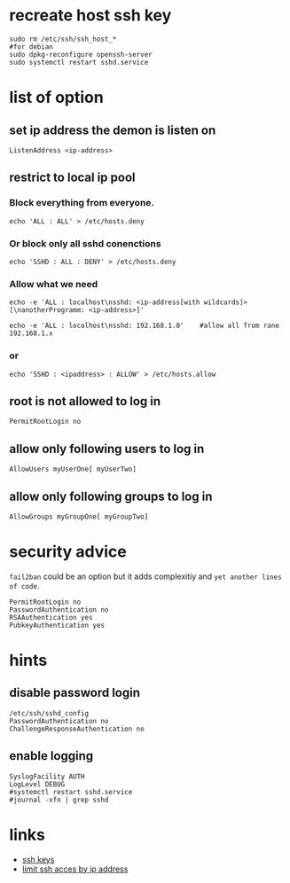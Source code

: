 # recreate host ssh key

```
sudo rm /etc/ssh/ssh_host_*
#for debian
sudo dpkg-reconfigure openssh-server
sudo systemctl restart sshd.service
```

# list of option

## set ip address the demon is listen on

```
ListenAddress <ip-address>
```

## restrict to local ip pool

### Block everything from everyone.

```
echo 'ALL : ALL' > /etc/hosts.deny
```

### Or block only all sshd conenctions

```
echo 'SSHD : ALL : DENY' > /etc/hosts.deny
```

### Allow what we need

```
echo -e 'ALL : localhost\nsshd: <ip-address[with wildcards]>[\nanotherProgramm: <ip-address>]'

echo -e 'ALL : localhost\nsshd: 192.168.1.0'    #allow all from rane 192.168.1.x
```

### or

```
echo 'SSHD : <ipaddress> : ALLOW' > /etc/hosts.allow
```

## root is not allowed to log in

```
PermitRootLogin no
```

## allow only following users to log in

```
AllowUsers myUserOne[ myUserTwo]
```

## allow only following groups to log in

```
AllowGroups myGroupOne[ myGroupTwo]
```

# security advice

`fail2ban` could be an option but it adds complexitiy and `yet another lines of code`.

```
PermitRootLogin no
PasswordAuthentication no
RSAAuthentication yes
PubkeyAuthentication yes
```

# hints

## disable password login

```
/etc/ssh/sshd_config
PasswordAuthentication no
ChallengeResponseAuthentication no
```

## enable logging

```
SyslogFacility AUTH
LogLevel DEBUG
#systemctl restart sshd.service
#journal -xfn | grep sshd
```

# links

* [ssh keys](https://wiki.archlinux.org/index.php/SSH_Keys)
* [limit ssh acces by ip address](http://blog.serverbuddies.com/limit-ssh-access-by-ip-address/)
